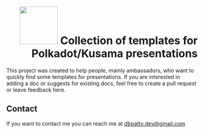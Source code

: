 
<h1 align="right"><img src="https://anamix.top/logo/logo-polkadot.svg" height="100px" /> Collection of templates for Polkadot/Kusama presentations </h1>
<p align="left">This project was created to help people, mainly ambassadors, who want to quickly find some templates for presentations.
If you are interested in adding a doc or suggests for existing docs, feel free to create a pull request or leave feedback here.
</p>
 
 
 
 
 
 
 ## Contact

If you want to contact me you can reach me at <dbpatty.dev@gmail.com> 
